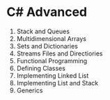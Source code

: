 <h1>C# Advanced</h1>
  <ol>
    <li>Stack and Queues</li> 
    <li>Multidimensional Arrays</li>
    <li>Sets and Dictionaries</li>
    <li>Streams Files and Directiories</li>
    <li>Functional Programming</li>
    <li>Defining Classes</li>
    <li>Implementing Linked List</li>
    <li>Implementing List and Stack</li>
    <li>Generics</li>
  </ol>

